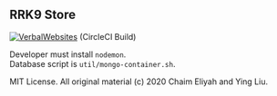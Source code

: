 ## RRK9 Store

[![VerbalWebsites](https://circleci.com/gh/VerbalWebsites/rrk9-store.svg?style=svg)](https://app.circleci.com/pipelines/github/VerbalWebsites/rrk9-store)
(CircleCI Build)

Developer must install `nodemon`.  
Database script is `util/mongo-container.sh`.


MIT License. All original material (c) 2020 Chaim Eliyah and Ying Liu.
